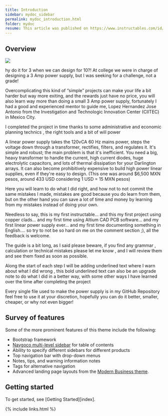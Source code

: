 ```yaml
---
title: Introduction
sidebar: mydoc_sidebar
permalink: mydoc_introduction.html
folder: mydoc
resume: This article was published on https://www.instructables.com/id/10Amp-Linear-Power-Supply/
---
```


## Overview

 ![](https://cdn.instructables.com/F9A/O4C0/I4SCKPQH/F9AO4C0I4SCKPQH.LARGE.jpg)
 
hy do it for 3 when we can design for 10?! At college we were in charge of designing a 3 Amp power supply, but I was seeking for a challenge, not a grade!

Overcomplicating this kind of “simple” projects can make your life a bit harder but way more exiting, and the rewards just have no price, you will also learn way more than doing a small 3 Amp power supply, fortunately I had a good and experienced mentor to guide me, Lopez Hernandez Jose Antonio from the Investigation and Technologic Innovation Center (CIITEC) in Mexico City.

I completed the project in time thanks to some administrative and economic planning technics , the right tools and a bit of will power

A linear power supply takes the 120vCA 60 Hz mains power, steps the voltage down through a transformer, rectifies, filters, and regulates it. It's simple and robust; the main problem is that it's inefficient. You need a big, heavy transformer to handle the current, high current diodes, huge electrolytic capacitors, and lots of thermal dissipation for your Darlington arrays. It can also become prohibitively expensive to build high power linear supplies, even if they're easy to design. (This one was around $6,500 MXN pesos, around 433 USD considering 1 USD = 15 MXN pesos)

Here you will learn to do what I did right, and how not to not commit the same mistakes I made, mistakes are good because you do learn from them, but on the other hand you can save a lot of time and money by learning from my mistakes instead of doing your own.

Needless to say, this is my first instructable… and this my first project using copper clads… and my first time using Altium CAD PCB software… and my first linear power supply ever… and my first time documenting something in English.... so try to not be so hard on me on the comment section ;), all the feedback is welcome.

The guide is a bit long, as I said please beware, if you find any grammar , calculation or technical mistakes please let me know , and I will review them and see them fixed as soon as possible.

Along the start of each step I will be adding underlined text where I warn about what I did wrong , this bold underlined text can also be an upgrade note to do what I did in a better way, with some other ways I have learned over the time after completing the project

Every single file used to make the power supply is in my GitHub Repository feel free to use it at your discretion, hopefully you can do it better, smaller, cheaper, or why not even bigger!

## Survey of features

Some of the more prominent features of this theme include the following:

* Bootstrap framework
* [Navgoco multi-level sidebar](http://www.komposta.net/article/navgoco) for table of contents
* Ability to specify different sidebars for different products
* Top navigation bar with drop-down menus
* Notes, tips, and warning information notes
* Tags for alternative navigation
* Advanced landing page layouts from the [Modern Business theme](http://startbootstrap.com/template-overviews/modern-business/).

## Getting started

To get started, see [Getting Started][index].

{% include links.html %}
